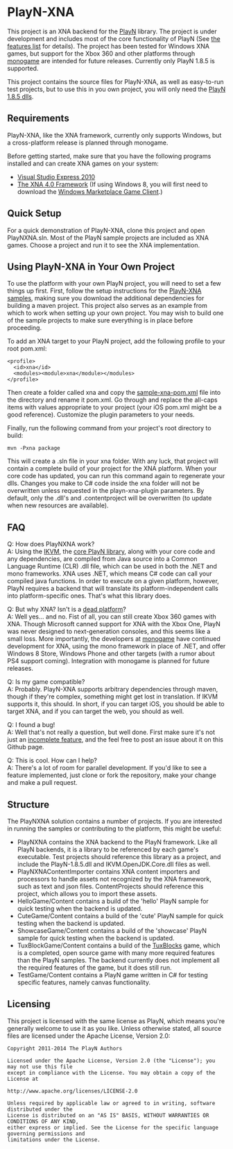 PlayN-XNA
=========

This project is an XNA backend for the [PlayN](https://github.com/threerings/playn) library. The project is under development and includes most of the core functionality of PlayN (See [the features list](/Features.md) for details). The project has been tested for Windows XNA games, but support for the Xbox 360 and other platforms through [monogame](http://www.monogame.net/) are intended for future releases. Currently only PlayN 1.8.5 is supported.

This project contains the source files for PlayN-XNA, as well as easy-to-run test projects, but to use this in you own project, you will only need the [PlayN 1.8.5 dlls](https://github.com/thomaswp/playn-xna/raw/master/compiled/PlayN-1.8.5-dlls.zip).

Requirements
------------
PlayN-XNA, like the XNA framework, currently only supports Windows, but a cross-platform release is planned through monogame.

Before getting started, make sure that you have the following programs installed and can create XNA games on your system:
* [Visual Studio Express 2010](http://www.visualstudio.com/en-us/downloads#d-2010-express)
* [The XNA 4.0 Framework](http://www.microsoft.com/en-us/download/details.aspx?id=23714) (If using Windows 8, you will first need to download the [Windows Marketplace Game Client](http://www.xbox.com/en-US/LIVE/PC/DownloadClient).)

Quick Setup
-----------

For a quick demonstration of PlayN-XNA, clone this project and open PlayNXNA.sln. Most of the PlayN sample projects are included as XNA games. Choose a project and run it to see the XNA implementation.

Using PlayN-XNA in Your Own Project
-----------------------------------

To use the platform with your own PlayN project, you will need to set a few things up first. First, follow the setup instructions for the [PlayN-XNA samples](https://github.com/thomaswp/playn-xna-samples#setup), making sure you download the additional dependencies for building a maven project. This project also serves as an example from which to work when setting up your own project. You may wish to build one of the sample projects to make sure everything is in place before proceeding.

To add an XNA target to your PlayN project, add the following profile to your root pom.xml:

    <profile>
      <id>xna</id>
      <modules><module>xna</module></modules>
    </profile>
    
Then create a folder called xna and copy the [sample-xna-pom.xml](/sample-xna-pom.xml) file into the directory and rename it pom.xml. Go through and replace the all-caps items with values appropriate to your project (your iOS pom.xml might be a good reference). Customize the plugin parameters to your needs.

Finally, run the following command from your project's root directory to build:

    mvn -Pxna package
    
This will create a .sln file in your xna folder. With any luck, that project will contain a complete build of your project for the XNA platform. When your core code has updated, you can run this command again to regenerate your dlls. Changes you make to C# code inside the xna folder will not be overwritten unless requested in the playn-xna-plugin parameters. By default, only the .dll's and .contentproject will be overwritten (to update when new resources are available).

FAQ
---
Q: How does PlayNXNA work?  
A: Using the [IKVM](http://www.ikvm.net/), the [core PlayN library](https://github.com/threerings/playn/tree/master/core), along with your core code and any dependencies, are compiled from Java source into a Common Language Runtime (CLR) .dll file, which can be used in both the .NET and mono frameworks. XNA uses .NET, which means C# code can call your compiled java functions. In order to execute on a given platform, however, PlayN requires a backend that will translate its platform-independent calls into platform-specific ones. That's what this library does.

Q: But why XNA? Isn't is a [dead platform](http://www.wpcentral.com/xna-dead-long-live-xna)?  
A: Well yes... and no. Fist of all, you can still create Xbox 360 games with XNA. Though Microsoft canned support for XNA with the Xbox One, PlayN was never designed to next-generation consoles, and this seems like a small loss. More importantly, the developers at [monogame](http://www.monogame.net/) have continued development for XNA, using the mono framework in place of .NET, and offer Windows 8 Store, Windows Phone and other targets (with a rumor about PS4 support coming). Integration with monogame is planned for future releases.

Q: Is my game compatible?  
A: Probably. PlayN-XNA supports arbitrary dependencies through maven, though if they're complex, something might get lost in translation. If IKVM supports it, this should. In short, if you can target iOS, you should be able to target XNA, and if you can target the web, you should as well.

Q: I found a bug!  
A: Well that's not really a question, but well done. First make sure it's not just an [incomplete feature](/Features.md), and the feel free to post an issue about it on this Github page.

Q: This is cool. How can I help?  
A: There's a lot of room for parallel development. If you'd like to see a feature implemented, just clone or fork the repository, make your change and make a pull request.

Structure
---------

The PlayNXNA solution contains a number of projects. If you are interested in running the samples or contributing to the platform, this might be useful:
* PlayNXNA contains the XNA backend to the PlayN framework. Like all PlayN backends, it is a library to be referenced by each game's executable. Test projects should reference this library as a project, and include the PlayN-1.8.5.dll and IKVM.OpenJDK.Core.dll files as well.
* PlayNXNAContentImporter contains XNA content importers and processors to handle assets not recognized by the XNA framework, such as text and json files. ContentProjects should reference this project, which allows you to import these assets.
* HelloGame/Content contains a build of the 'hello' PlayN sample for quick testing when the backend is updated.
* CuteGame/Content contains a build of the 'cute' PlayN sample for quick testing when the backend is updated.
* ShowcaseGame/Content contains a build of the 'showcase' PlayN sample for quick testing when the backend is updated.
* TuxBlockGame/Content contains a build of the [TuxBlocks](https://github.com/thomaswp/tuxblocks) game, which is a completed, open source game with many more required features than the PlayN samples. The backend currently does not implement all the required features of the game, but it does still run.
* TestGame/Content contains a PlayN game written in C# for testing specific features, namely canvas functionality.

Licensing
---------

This project is licensed with the same license as PlayN, which means you're generally welcome to use it as you like. Unless otherwise stated, all source files are licensed under the Apache License, Version 2.0:

    Copyright 2011-2014 The PlayN Authors

    Licensed under the Apache License, Version 2.0 (the "License"); you may not use this file
    except in compliance with the License. You may obtain a copy of the License at

    http://www.apache.org/licenses/LICENSE-2.0

    Unless required by applicable law or agreed to in writing, software distributed under the
    License is distributed on an "AS IS" BASIS, WITHOUT WARRANTIES OR CONDITIONS OF ANY KIND,
    either express or implied. See the License for the specific language governing permissions and
    limitations under the License.
